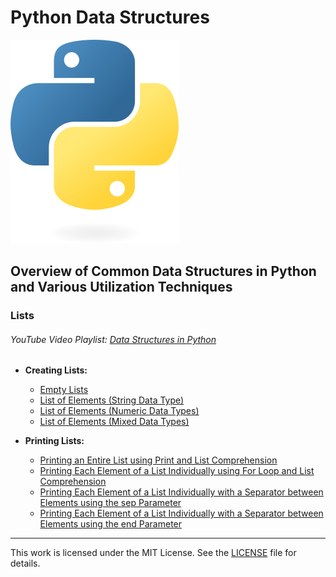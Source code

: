 # Python Data Structures
![dspython](93F74F5C-B26D-4347-9F0D-79FE896B89C8.png)

## Overview of Common Data Structures in Python and Various Utilization Techniques

### Lists
###### YouTube Video Playlist: [Data Structures in Python](https://youtube.com/playlist?list=PLpJJEVLtpZo9csSa1VDJnKmLghzXSOwnZ&si=wwkGucVcJ7BsKnI1)

- **Creating Lists:**
   - [Empty Lists](lists/part1/lst_empty_lists.py)
   - [List of Elements (String Data Type)](lists/part1/lst_elements_strings.py)
   - [List of Elements (Numeric Data Types)](lists/part1/lst_elements_numbers.py)
   - [List of Elements (Mixed Data Types)](lists/part1/lst_elements_mixed.py)
      
- **Printing Lists:**
   - [Printing an Entire List using Print and List Comprehension](lists/part2/printlists_print.py)
   - [Printing Each Element of a List Individually using For Loop and List Comprehension](lists/part2/printlists_forloop_and_comprehension.py)
   - [Printing Each Element of a List Individually with a Separator between Elements using the sep Parameter](lists/part2/printlists_sep_parameter.py)
   - [Printing Each Element of a List Individually with a Separator between Elements using the end Parameter](lists/part2/printlists_end_parameter.py)

---

This work is licensed under the MIT License. See the [LICENSE]((https://github.com/huntscript/PythonDataStructures/blob/main/LICENSE.txt)) file for details.
